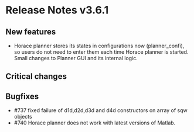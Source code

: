 # Release Notes v3.6.1

## New features

 - Horace planner stores its states in configurations now (planner_confi), so users do not need to enter them each time Horace planner is started. Small changes to Planner GUI and its internal logic.
 
## Critical changes

## Bugfixes

 - #737 fixed failure of d1d,d2d,d3d and d4d constructors on array of sqw objects
 - #740 Horace planner does not work with latest versions of Matlab.